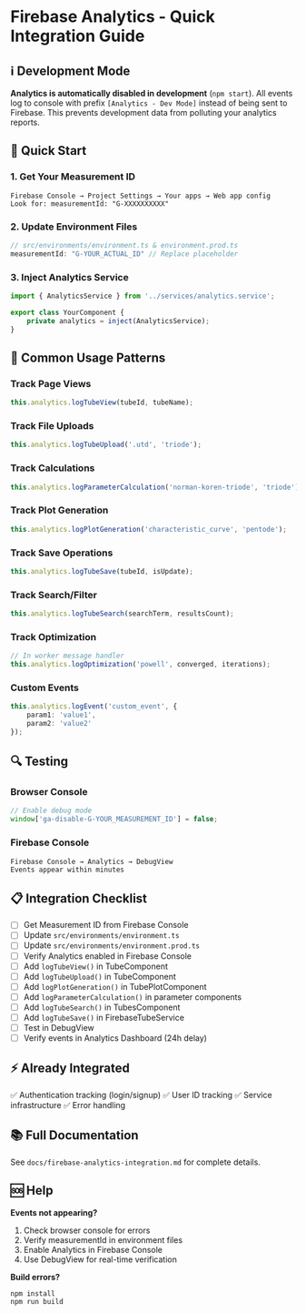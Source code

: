 # Firebase Analytics - Quick Integration Guide

## ℹ️ Development Mode

**Analytics is automatically disabled in development** (`npm start`). All events log to console with prefix `[Analytics - Dev Mode]` instead of being sent to Firebase. This prevents development data from polluting your analytics reports.

## 🚀 Quick Start

### 1. Get Your Measurement ID
```
Firebase Console → Project Settings → Your apps → Web app config
Look for: measurementId: "G-XXXXXXXXXX"
```

### 2. Update Environment Files
```typescript
// src/environments/environment.ts & environment.prod.ts
measurementId: "G-YOUR_ACTUAL_ID" // Replace placeholder
```

### 3. Inject Analytics Service
```typescript
import { AnalyticsService } from '../services/analytics.service';

export class YourComponent {
    private analytics = inject(AnalyticsService);
}
```

## 📝 Common Usage Patterns

### Track Page Views
```typescript
this.analytics.logTubeView(tubeId, tubeName);
```

### Track File Uploads
```typescript
this.analytics.logTubeUpload('.utd', 'triode');
```

### Track Calculations
```typescript
this.analytics.logParameterCalculation('norman-koren-triode', 'triode');
```

### Track Plot Generation
```typescript
this.analytics.logPlotGeneration('characteristic_curve', 'pentode');
```

### Track Save Operations
```typescript
this.analytics.logTubeSave(tubeId, isUpdate);
```

### Track Search/Filter
```typescript
this.analytics.logTubeSearch(searchTerm, resultsCount);
```

### Track Optimization
```typescript
// In worker message handler
this.analytics.logOptimization('powell', converged, iterations);
```

### Custom Events
```typescript
this.analytics.logEvent('custom_event', {
    param1: 'value1',
    param2: 'value2'
});
```

## 🔍 Testing

### Browser Console
```javascript
// Enable debug mode
window['ga-disable-G-YOUR_MEASUREMENT_ID'] = false;
```

### Firebase Console
```
Firebase Console → Analytics → DebugView
Events appear within minutes
```

## 📋 Integration Checklist

- [ ] Get Measurement ID from Firebase Console
- [ ] Update `src/environments/environment.ts`
- [ ] Update `src/environments/environment.prod.ts`
- [ ] Verify Analytics enabled in Firebase Console
- [ ] Add `logTubeView()` in TubeComponent
- [ ] Add `logTubeUpload()` in TubeComponent
- [ ] Add `logPlotGeneration()` in TubePlotComponent
- [ ] Add `logParameterCalculation()` in parameter components
- [ ] Add `logTubeSearch()` in TubesComponent
- [ ] Add `logTubeSave()` in FirebaseTubeService
- [ ] Test in DebugView
- [ ] Verify events in Analytics Dashboard (24h delay)

## ⚡ Already Integrated

✅ Authentication tracking (login/signup)
✅ User ID tracking
✅ Service infrastructure
✅ Error handling

## 📚 Full Documentation

See `docs/firebase-analytics-integration.md` for complete details.

## 🆘 Help

**Events not appearing?**
1. Check browser console for errors
2. Verify measurementId in environment files
3. Enable Analytics in Firebase Console
4. Use DebugView for real-time verification

**Build errors?**
```bash
npm install
npm run build
```
